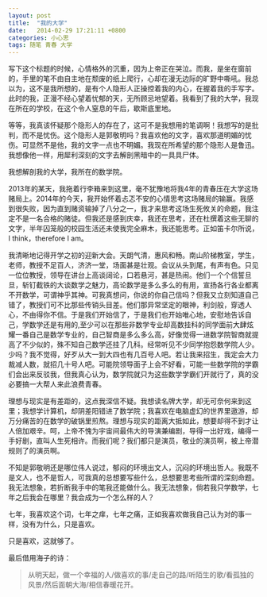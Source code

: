 ```yaml
---
layout: post
title:  "我的大学"
date:   2014-02-29 17:21:11 +0800
categories: 小心思
tags: 随笔 青春 大学
---
```


写下这个标题的时候，心情格外的沉重，因为上帝正在哭泣。而我，是坐在窗前的，手里的笔不由自主地在颓废的纸上爬行，心却在漫无边际的旷野中嘶吼。我总以为，这不是我所想的，是有个人隐形人正操控着我的内心，在握着我的手写字。此时的我，正漫不经心望着忧郁的天，无所顾忌地望着。我看到了我的大学，我现在所在的学校，在这个令人窒息的午后，歇斯底里地。

等等，我真该怀疑那个隐形人的存在了，这可不是我想用的笔调啊！我想写的是批判，而不是忧伤。这个隐形人是郭敬明吗？我喜欢他的文字，喜欢那道明媚的忧伤。可显然不是他，我的文字一点也不明媚。我现在所希望的那个隐形人是鲁迅。我想像他一样，用犀利深刻的文字去解剖黑暗中的一具具尸体。

我想解剖我的大学，我所在的数学院。

2013年的某天，我拖着行李箱来到这里，毫不犹豫地将我4年的青春压在大学这场赌局上。2014年的今天，我开始怀着忐忑不安的心情思考这场赌局的输赢。我感到很失败，因为直到赌资输掉了八分之一，我才来思考这场生死攸关的命题，我注定不是一名合格的赌徒。但我还是感到庆幸，我还在思考，还在杜撰着这些无聊的文字，半年囚笼般的校园生活还未使我完全麻木，我还能思考。正如笛卡尔所说，I think，therefore I am。

我清晰地记得开学之初的迎新大会。天朗气清，惠风和畅。南山阶梯教室，学生，老师，教授不足百人，济济一堂，场面甚是壮观。会议从头到尾，有声有色。只见一位位教授，领导在讲台上高谈阔论，口若悬河，甚是热闹。他们一个个信誓旦旦，斩钉截铁的大谈数学之魅力，高论数学是多么多么的有用，宣扬各行各业都离不开数学，可谓神乎其神。可我真想问，你说的你自己信吗？但我又立刻知道自己错了，教授们可不比那些传销头目差。他们那异常坚定的眼神，利剑般，穿透人心，不由得你不信。于是我们开始信了，于是我们也开始唯心地，安慰地告诉自己，学数学还是有用的,至少可以在那些非数学专业却高数挂科的同学面前大肆炫耀一番自己是数学专业的，自己智商是多么多么高，好像觉得一进数学院智商就提高了不少似的，殊不知自己数学还挂了几科。经常听见不少同学抱怨数学院人少。少吗？我不觉得，好歹从大一到大四也有几百号人吧。若让我来招生，我定会大力裁减人数，就招几十号人吧。可能院领导面子上会不好看，可能一些数学院的学霸们会出来反驳我，但我真心认为，数学院就只为这些数学学霸们开就行了，真的没必要搞一大帮人来此浪费青春。

理想与现实是有差距的，这点我深信不疑。我想读名牌大学，却无可奈何来到这里；我想学计算机，却阴差阳错进了数学院；我喜欢在电脑虚幻的世界里遨游，却万分痛苦的在数学的破锅里煎熬。理想与现实的距离大抵如此，想要却得不到才让人倍加艰辛。呵，上帝不愧为宇宙间最伟大的导演兼编剧，导得一出好戏，编得一手好剧，直叫人生死相许。而我们呢？我们都只是演员，敬业的演员啊，被上帝潜规则了的演员啊。

不知是郭敬明还是哪位伟人说过，郁闷的环境出文人，沉闷的环境出哲人。我既不是文人，也不是哲人，可我真的总想要写些什么，总想要思考些所谓的深刻命题。我无法想象，若折断我手中的笔我还能做什么。我无法想象，倘若我只学数学，七年之后我会在哪里？我会成为一个怎么样的人？

七年，我喜欢这个词，七年之痒，七年之痛，正如我喜欢做我自己认为对的事一样，没有为什么，只是喜欢。

只是喜欢，这就够了。

最后借用海子的诗：

> 从明天起，做一个幸福的人/做喜欢的事/走自己的路/听陌生的歌/看孤独的风景/然后面朝大海/相信春暖花开。